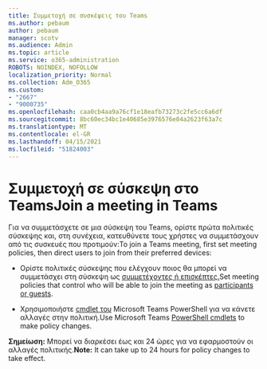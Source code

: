 ```yaml
---
title: Συμμετοχή σε συσκέψεις του Teams
ms.author: pebaum
author: pebaum
manager: scotv
ms.audience: Admin
ms.topic: article
ms.service: o365-administration
ROBOTS: NOINDEX, NOFOLLOW
localization_priority: Normal
ms.collection: Adm_O365
ms.custom:
- "2667"
- "9000735"
ms.openlocfilehash: caa0cb4aa9a76cf1e18eafb73273c2fe5cc6a6df
ms.sourcegitcommit: 8bc60ec34bc1e40685e3976576e04a2623f63a7c
ms.translationtype: MT
ms.contentlocale: el-GR
ms.lasthandoff: 04/15/2021
ms.locfileid: "51824003"
---
```

# <a name="join-a-meeting-in-teams"></a><span data-ttu-id="9de52-102">Συμμετοχή σε σύσκεψη στο Teams</span><span class="sxs-lookup"><span data-stu-id="9de52-102">Join a meeting in Teams</span></span>

<span data-ttu-id="9de52-103">Για να συμμετάσχετε σε μια σύσκεψη του Teams, ορίστε πρώτα πολιτικές σύσκεψης και, στη συνέχεια, κατευθύνετε τους χρήστες να συμμετάσχουν από τις συσκευές που προτιμούν:</span><span class="sxs-lookup"><span data-stu-id="9de52-103">To join a Teams meeting, first set meeting policies, then direct users to join from their preferred devices:</span></span>

- <span data-ttu-id="9de52-104">Ορίστε πολιτικές σύσκεψης που ελέγχουν ποιος θα μπορεί να συμμετάσχει στη σύσκεψη ως [συμμετέχοντες ή επισκέπτες.](https://docs.microsoft.com/microsoftteams/meeting-policies-in-teams#meeting-policy-settings---participants--guests)</span><span class="sxs-lookup"><span data-stu-id="9de52-104">Set meeting policies that control who will be able to join the meeting as [participants or guests](https://docs.microsoft.com/microsoftteams/meeting-policies-in-teams#meeting-policy-settings---participants--guests).</span></span> 

- <span data-ttu-id="9de52-105">Χρησιμοποιήστε [cmdlet του](https://docs.microsoft.com/microsoftteams/teams-powershell-overview) Microsoft Teams PowerShell για να κάνετε αλλαγές στην πολιτική.</span><span class="sxs-lookup"><span data-stu-id="9de52-105">Use Microsoft Teams [PowerShell cmdlets](https://docs.microsoft.com/microsoftteams/teams-powershell-overview) to make policy changes.</span></span>    

<span data-ttu-id="9de52-106">**Σημείωση:** Μπορεί να διαρκέσει έως και 24 ώρες για να εφαρμοστούν οι αλλαγές πολιτικής.</span><span class="sxs-lookup"><span data-stu-id="9de52-106">**Note:** It can take up to 24 hours for policy changes to take effect.</span></span>